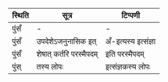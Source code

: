 | स्थिति | सूत्र | टिप्पणी |
| ----- | ------- | ------ |
| पुंसँ | - | - |
| पुंसँ | उपदेशेऽजनुनासिक इत् | अँ-इत्यस्य इत्संज्ञा |
| पुंसँ | शेषात् कर्तरि परस्मैपदम् | इति परस्मैपदम् |
| पुंस् | तस्य लोपः | इत्संज्ञकस्य लोपः |
